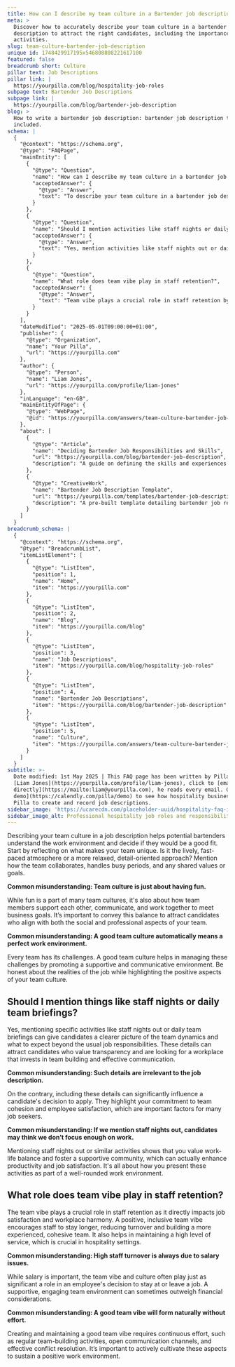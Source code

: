 ```yaml
---
title: How can I describe my team culture in a Bartender job description?
meta: >
  Discover how to accurately describe your team culture in a bartender job
  description to attract the right candidates, including the importance of team
  activities.
slug: team-culture-bartender-job-description
unique id: 1748429917195x546808808221617100
featured: false
breadcrumb short: Culture
pillar text: Job Descriptions
pillar link: |
  https://yourpilla.com/blog/hospitality-job-roles
subpage text: Bartender Job Descriptions
subpage link: |
  https://yourpilla.com/blog/bartender-job-description
blog: >
  How to write a bartender job description: bartender job description template
  included.
schema: |
  {
    "@context": "https://schema.org",
    "@type": "FAQPage",
    "mainEntity": [
      {
        "@type": "Question",
        "name": "How can I describe my team culture in a bartender job description?",
        "acceptedAnswer": {
          "@type": "Answer",
          "text": "To describe your team culture in a bartender job description, start by identifying what makes your team unique, such as a lively, fast-paced atmosphere or a relaxed, detail-oriented approach. Highlight how the team collaborates, manages busy periods, and shares values or goals. It's crucial to describe not only the social aspects, such as team fun, but also how the team supports each other professionally to meet business goals. Be truthful about the challenges while promoting the positive traits of your team culture."
        }
      },
      {
        "@type": "Question",
        "name": "Should I mention activities like staff nights or daily team briefings in the job description?",
        "acceptedAnswer": {
          "@type": "Answer",
          "text": "Yes, mention activities like staff nights out or daily team briefings in the job description to provide a clear picture of team dynamics. These details attract candidates who value transparency and community engagement, showcasing your commitment to team cohesion and employee satisfaction. Describe how these activities contribute to a well-rounded work environment."
        }
      },
      {
        "@type": "Question",
        "name": "What role does team vibe play in staff retention?",
        "acceptedAnswer": {
          "@type": "Answer",
          "text": "Team vibe plays a crucial role in staff retention by influencing job satisfaction and workplace harmony. A positive, inclusive team vibe reduces turnover, builds a cohesive team, and maintains high service levels. While salary is significant, a supportive team environment can often be just as important to staff and contributes to their decision to stay with or leave an organization."
        }
      }
    ],
    "dateModified": "2025-05-01T09:00:00+01:00",
    "publisher": {
      "@type": "Organization",
      "name": "Your Pilla",
      "url": "https://yourpilla.com"
    },
    "author": {
      "@type": "Person",
      "name": "Liam Jones",
      "url": "https://yourpilla.com/profile/liam-jones"
    },
    "inLanguage": "en-GB",
    "mainEntityOfPage": {
      "@type": "WebPage",
      "@id": "https://yourpilla.com/answers/team-culture-bartender-job-description"
    },
    "about": [
      {
        "@type": "Article",
        "name": "Deciding Bartender Job Responsibilities and Skills",
        "url": "https://yourpilla.com/blog/bartender-job-description",
        "description": "A guide on defining the skills and experiences necessary for a bartender, helping to craft effective job descriptions."
      },
      {
        "@type": "CreativeWork",
        "name": "Bartender Job Description Template",
        "url": "https://yourpilla.com/templates/bartender-job-description",
        "description": "A pre-built template detailing bartender job responsibilities, helpful in creating clear and comprehensive job descriptions."
      }
    ]
  }
breadcrumb_schema: |
  {
    "@context": "https://schema.org",
    "@type": "BreadcrumbList",
    "itemListElement": [
      {
        "@type": "ListItem",
        "position": 1,
        "name": "Home",
        "item": "https://yourpilla.com"
      },
      {
        "@type": "ListItem",
        "position": 2,
        "name": "Blog",
        "item": "https://yourpilla.com/blog"
      },
      {
        "@type": "ListItem",
        "position": 3,
        "name": "Job Descriptions",
        "item": "https://yourpilla.com/blog/hospitality-job-roles"
      },
      {
        "@type": "ListItem",
        "position": 4,
        "name": "Bartender Job Descriptions",
        "item": "https://yourpilla.com/blog/bartender-job-description"
      },
      {
        "@type": "ListItem",
        "position": 5,
        "name": "Culture",
        "item": "https://yourpilla.com/answers/team-culture-bartender-job-description"
      }
    ]
  }
subtitle: >-
  Date modified: 1st May 2025 | This FAQ page has been written by Pilla Founder,
  [Liam Jones](https://yourpilla.com/profile/liam-jones), click to [email Liam
  directly](https://mailto:liam@yourpilla.com), he reads every email. Or [book a
  demo](https://calendly.com/pilla/demo) to see how hospitality businesses use
  Pilla to create and record job descriptions.
sidebar_image: 'https://ucarecdn.com/placeholder-uuid/hospitality-faq-image.jpg'
sidebar_image_alt: Professional hospitality job roles and responsibilities
---
```

Describing your team culture in a job description helps potential bartenders understand the work environment and decide if they would be a good fit. Start by reflecting on what makes your team unique. Is it the lively, fast-paced atmosphere or a more relaxed, detail-oriented approach? Mention how the team collaborates, handles busy periods, and any shared values or goals.

**Common misunderstanding: Team culture is just about having fun.**

While fun is a part of many team cultures, it's also about how team members support each other, communicate, and work together to meet business goals. It’s important to convey this balance to attract candidates who align with both the social and professional aspects of your team.

**Common misunderstanding: A good team culture automatically means a perfect work environment.**

Every team has its challenges. A good team culture helps in managing these challenges by promoting a supportive and communicative environment. Be honest about the realities of the job while highlighting the positive aspects of your team culture.

## Should I mention things like staff nights or daily team briefings?

Yes, mentioning specific activities like staff nights out or daily team briefings can give candidates a clearer picture of the team dynamics and what to expect beyond the usual job responsibilities. These details can attract candidates who value transparency and are looking for a workplace that invests in team building and effective communication.

**Common misunderstanding: Such details are irrelevant to the job description.**

On the contrary, including these details can significantly influence a candidate's decision to apply. They highlight your commitment to team cohesion and employee satisfaction, which are important factors for many job seekers.

**Common misunderstanding: If we mention staff nights out, candidates may think we don’t focus enough on work.**

Mentioning staff nights out or similar activities shows that you value work-life balance and foster a supportive community, which can actually enhance productivity and job satisfaction. It's all about how you present these activities as part of a well-rounded work environment.

## What role does team vibe play in staff retention?

The team vibe plays a crucial role in staff retention as it directly impacts job satisfaction and workplace harmony. A positive, inclusive team vibe encourages staff to stay longer, reducing turnover and building a more experienced, cohesive team. It also helps in maintaining a high level of service, which is crucial in hospitality settings.

**Common misunderstanding: High staff turnover is always due to salary issues.**

While salary is important, the team vibe and culture often play just as significant a role in an employee's decision to stay at or leave a job. A supportive, engaging team environment can sometimes outweigh financial considerations.

**Common misunderstanding: A good team vibe will form naturally without effort.**

Creating and maintaining a good team vibe requires continuous effort, such as regular team-building activities, open communication channels, and effective conflict resolution. It’s important to actively cultivate these aspects to sustain a positive work environment.
